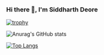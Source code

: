 ### Hi there 👋, I'm Siddharth Deore

[![trophy](https://github-profile-trophy.vercel.app/?username=siddharthdeore&theme=nord)](https://github.com/ryo-ma/github-profile-trophy)

![Anurag's GitHub stats](https://github-readme-stats.vercel.app/api?username=siddharthdeore&show_icons=true&theme=radical)

[![Top Langs](https://github-readme-stats.vercel.app/api/top-langs/?username=siddharthdeore)](https://github.com/anuraghazra/github-readme-stats)
<!--
**siddharthdeore/siddharthdeore** is a ✨ _special_ ✨ repository because its `README.md` (this file) appears on your GitHub profile.



Here are some ideas to get you started:

- 🔭 I’m currently working on ...
- 🌱 I’m currently learning ...
- 👯 I’m looking to collaborate on ...
- 🤔 I’m looking for help with ...
- 💬 Ask me about ...
- 📫 How to reach me: ...
- 😄 Pronouns: ...
- ⚡ Fun fact: ...
-->
